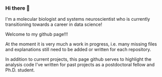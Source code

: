### Hi there 👋

I'm a molecular biologist and systems neuroscientist who is currently transitioning towards a career in data science!

Welcome to my github page!!!

At the moment it is very much a work in progress, i.e. many missing files and explanations still need to be added or written for each repository.

In addition to current projects, this page github serves to highlight the analysis code I've written for past projects as a postdoctoral fellow and Ph.D. student.

<!--
**seanotoole/seanotoole** is a ✨ _special_ ✨ repository because its `README.md` (this file) appears on your GitHub profile.

Here are some ideas to get you started:

- 🔭 I’m currently working on ...
- 🌱 I’m currently learning ...
- 👯 I’m looking to collaborate on ...
- 🤔 I’m looking for help with ...
- 💬 Ask me about ...
- 📫 How to reach me: ...
- 😄 Pronouns: ...
- ⚡ Fun fact: ...
-->
